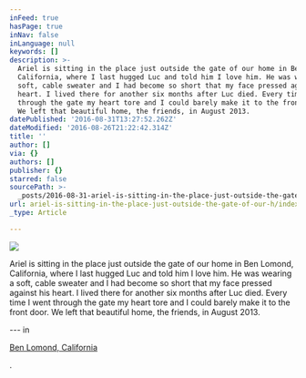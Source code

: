 ```yaml
---
inFeed: true
hasPage: true
inNav: false
inLanguage: null
keywords: []
description: >-
  Ariel is sitting in the place just outside the gate of our home in Ben Lomond,
  California, where I last hugged Luc and told him I love him. He was wearing a
  soft, cable sweater and I had become so short that my face pressed against his
  heart. I lived there for another six months after Luc died. Every time I went
  through the gate my heart tore and I could barely make it to the front door.
  We left that beautiful home, the friends, in August 2013.
datePublished: '2016-08-31T13:27:52.262Z'
dateModified: '2016-08-26T21:22:42.314Z'
title: ''
author: []
via: {}
authors: []
publisher: {}
starred: false
sourcePath: >-
  _posts/2016-08-31-ariel-is-sitting-in-the-place-just-outside-the-gate-of-our-h.md
url: ariel-is-sitting-in-the-place-just-outside-the-gate-of-our-h/index.html
_type: Article

---
```

![](https://the-grid-user-content.s3-us-west-2.amazonaws.com/f9428724-1016-44ea-8656-709e78f08ede.jpg)

Ariel is sitting in the place just outside the gate of our home in Ben Lomond, California, where I last hugged Luc and told him I love him. He was wearing a soft, cable sweater and I had become so short that my face pressed against his heart. I lived there for another six months after Luc died. Every time I went through the gate my heart tore and I could barely make it to the front door. We left that beautiful home, the friends, in August 2013\.

--- in

[Ben Lomond, California][0]

.

[0]: https://www.facebook.com/pages/Ben-Lomond-California/108172252538504?ref=stream